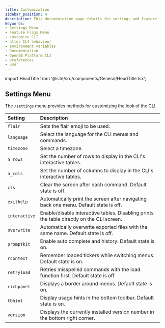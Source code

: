 ```yaml
---
title: Customization
sidebar_position: 4
description: This documentation page details the settings and feature flags that can be defined under the `/settings` menu.
keywords:
- Settings Menu
- Feature Flags Menu
- customize CLI
- alter CLI behaviour
- environment variables
- Documentation
- OpenBB Platform CLI
- preferences
- user
---
```


import HeadTitle from '@site/src/components/General/HeadTitle.tsx';

<HeadTitle title="Customization - Overview - Usage | OpenBB CLI Docs" />

## Settings Menu

The `/settings` menu provides methods for customizing the look of the CLI.

| Setting        |                                                      Description |
| :-----------   | :--------------------------------------------------------------- |
| `flair`        |                                 Sets the flair emoji to be used. |
| `language`     |         Select the language for the CLI menus and commands. |
| `timezone`     |                                               Select a timezone. |
| `n_rows`       | Set the number of rows to display in the CLI's interactive tables. |
| `n_cols`       | Set the number of columns to display in the CLI's interactive tables. |
| `cls`          |                                     Clear the screen after each command.  Default state is off. |
| `exithelp`     |           Automatically print the screen after navigating back one menu.  Default state is off. |
| `interactive`  | Enable/disable interactive tables.  Disabling prints the table directly on the CLI screen. |
| `overwrite`    |               Automatically overwrite exported files with the same name.  Default state is off. |
| `promptkit`    |                                         Enable auto complete and history.  Default state is on. |
| `rcontext`     |                            Remember loaded tickers while switching menus.  Default state is on. |
| `retryload`    |                Retries misspelled commands with the load function first.  Default state is off. |
| `richpanel`    |                                           Displays a border around menus.  Default state is on. |
| `tbhint`       |                                Display usage hints in the bottom toolbar.  Default state is on. |
| `version`      |                     Displays the currently installed version number in the bottom right corner. |
